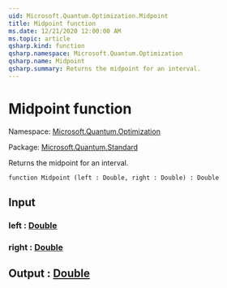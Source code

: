 ```yaml
---
uid: Microsoft.Quantum.Optimization.Midpoint
title: Midpoint function
ms.date: 12/21/2020 12:00:00 AM
ms.topic: article
qsharp.kind: function
qsharp.namespace: Microsoft.Quantum.Optimization
qsharp.name: Midpoint
qsharp.summary: Returns the midpoint for an interval.
---
```


# Midpoint function

Namespace: [Microsoft.Quantum.Optimization](xref:Microsoft.Quantum.Optimization)

Package: [Microsoft.Quantum.Standard](https://nuget.org/packages/Microsoft.Quantum.Standard)


Returns the midpoint for an interval.

```qsharp
function Midpoint (left : Double, right : Double) : Double
```


## Input

### left : [Double](xref:microsoft.quantum.lang-ref.double)




### right : [Double](xref:microsoft.quantum.lang-ref.double)





## Output : [Double](xref:microsoft.quantum.lang-ref.double)

